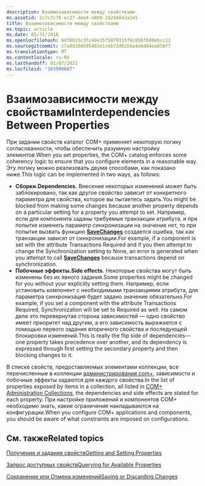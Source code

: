 ```yaml
---
description: Взаимозависимости между свойствами
ms.assetid: 1c7c7c76-ec27-4ee4-a860-24244843a1e5
title: Взаимозависимости между свойствами
ms.topic: article
ms.date: 05/31/2018
ms.openlocfilehash: 6df8015c3fc49e35f5079315f6c056f680ebcc12
ms.sourcegitcommit: c7add10d695482e1ceb72d62b8a4ebd84ea050f7
ms.translationtype: MT
ms.contentlocale: ru-RU
ms.lasthandoff: 01/07/2021
ms.locfileid: "103990607"
---
```

# <a name="interdependencies-between-properties"></a><span data-ttu-id="7a131-103">Взаимозависимости между свойствами</span><span class="sxs-lookup"><span data-stu-id="7a131-103">Interdependencies Between Properties</span></span>

<span data-ttu-id="7a131-104">При задании свойств каталог COM+ применяет некоторую логику согласованности, чтобы обеспечить разумную настройку элементов.</span><span class="sxs-lookup"><span data-stu-id="7a131-104">When you set properties, the COM+ catalog enforces some coherency logic to ensure that you configure elements in a reasonable way.</span></span> <span data-ttu-id="7a131-105">Эту логику можно реализовать двумя способами, как показано ниже.</span><span class="sxs-lookup"><span data-stu-id="7a131-105">This logic can be implemented in two ways, as follows:</span></span>

-   <span data-ttu-id="7a131-106">**Сборки.**</span><span class="sxs-lookup"><span data-stu-id="7a131-106">**Dependencies.**</span></span> <span data-ttu-id="7a131-107">Внесение некоторых изменений может быть заблокировано, так как другое свойство зависит от конкретного параметра для свойства, которое вы пытаетесь задать.</span><span class="sxs-lookup"><span data-stu-id="7a131-107">You might be blocked from making some changes because another property depends on a particular setting for a property you attempt to set.</span></span> <span data-ttu-id="7a131-108">Например, если для компонента заданы требуемые транзакции атрибута, и при попытке изменить параметр синхронизации на значение нет, то при попытке вызвать функцию [**SaveChanges**](/windows/desktop/api/ComAdmin/nf-comadmin-icatalogcollection-savechanges) создается ошибка, так как транзакции зависят от синхронизации.</span><span class="sxs-lookup"><span data-stu-id="7a131-108">For example, if a component is set with the attribute Transactions Required and if you then attempt to change the Synchronization setting to None, an error is generated when you attempt to call [**SaveChanges**](/windows/desktop/api/ComAdmin/nf-comadmin-icatalogcollection-savechanges) because transactions depend on synchronization.</span></span>
-   <span data-ttu-id="7a131-109">**Побочные эффекты.**</span><span class="sxs-lookup"><span data-stu-id="7a131-109">**Side effects.**</span></span> <span data-ttu-id="7a131-110">Некоторые свойства могут быть изменены без их явного задания.</span><span class="sxs-lookup"><span data-stu-id="7a131-110">Some properties might be changed for you without your explicitly setting them.</span></span> <span data-ttu-id="7a131-111">Например, если установить компонент с необходимыми транзакциями атрибута, для параметра синхронизация будет задано значение обязательно.</span><span class="sxs-lookup"><span data-stu-id="7a131-111">For example, if you set a component with the attribute Transactions Required, Synchronization will be set to Required as well.</span></span> <span data-ttu-id="7a131-112">На самом деле это перевернутая сторона зависимостей — одно свойство имеет приоритет над другим, а его зависимость выражается с помощью первого задания вторичного свойства и последующей блокировки изменений.</span><span class="sxs-lookup"><span data-stu-id="7a131-112">This is really the flip side of dependencies—one property takes precedence over another, and its dependency is expressed through first setting the secondary property and then blocking changes to it.</span></span>

<span data-ttu-id="7a131-113">В списке свойств, предоставляемых элементами коллекции, все перечисленные в коллекции [администрирования com+](com--administration-collections.md), зависимости и побочные эффекты задаются для каждого свойства.</span><span class="sxs-lookup"><span data-stu-id="7a131-113">In the list of properties exposed by items in a collection, all listed in [COM+ Administration Collections](com--administration-collections.md), the dependencies and side effects are stated for each property.</span></span> <span data-ttu-id="7a131-114">При настройке приложений и компонентов COM+ необходимо знать, какие ограничения накладываются на конфигурации.</span><span class="sxs-lookup"><span data-stu-id="7a131-114">When you configure COM+ applications and components, you should be aware of what constraints are imposed on configurations.</span></span>

## <a name="related-topics"></a><span data-ttu-id="7a131-115">См. также</span><span class="sxs-lookup"><span data-stu-id="7a131-115">Related topics</span></span>

<dl> <dt>

[<span data-ttu-id="7a131-116">Получение и задание свойств</span><span class="sxs-lookup"><span data-stu-id="7a131-116">Getting and Setting Properties</span></span>](getting-and-setting-properties.md)
</dt> <dt>

[<span data-ttu-id="7a131-117">Запрос доступных свойств</span><span class="sxs-lookup"><span data-stu-id="7a131-117">Querying for Available Properties</span></span>](querying-for-available-properties.md)
</dt> <dt>

[<span data-ttu-id="7a131-118">Сохранение или Отмена изменений</span><span class="sxs-lookup"><span data-stu-id="7a131-118">Saving or Discarding Changes</span></span>](saving-or-discarding-changes.md)
</dt> </dl>

 

 




